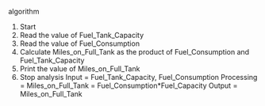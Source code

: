 algorithm
1. Start
2. Read the value of Fuel_Tank_Capacity
3. Read the value of Fuel_Consumption
4. Calculate Miles_on_Full_Tank as the product of Fuel_Consumption and Fuel_Tank_Capacity
5. Print the value of Miles_on_Full_Tank
6. Stop
analysis
Input = Fuel_Tank_Capacity, Fuel_Consumption
Processing = Miles_on_Full_Tank = Fuel_Consumption*Fuel_Capacity
Output = Miles_on_Full_Tank
